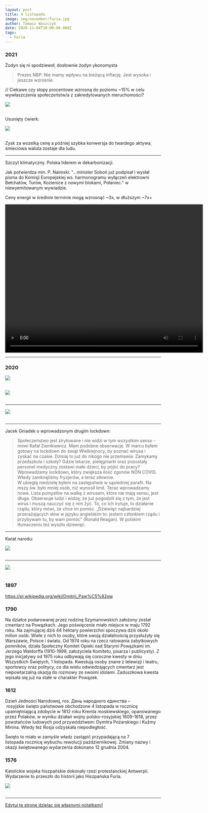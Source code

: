```yaml
---
layout: post
title: 4 listopada
image: img/november/furia.jpg
author: Tomasz Waszczyk
date: 2020-11-04T10:00:00.000Z
tags:
  - Furia
---
```


### 2021

Żodyn się ni spodziewoł, dosłownie żodyn ykonomysta

> Prezes NBP: Nie mamy wpływu na bieżącą inflację. Jest wysoka i jeszcze wzrośnie.

// Ciekawe czy stopy procentowe wzrosną do poziomu ~15% w celu wywłaszczenia społeczeństw/a z zakredytowanych nieruchomości?

<img src="./img/november/glapinskioinflacji.jpeg"><br><br>

Usunięty ćwierk:

<img src="./img/november/usunietytweet.jpg"><br><br>

Zysk za wszelką cenę a później szybka konwersja do twardego aktywa, śmieciowa waluta zostaje dla ludu.

---

Szczyt klimatyczny. Polska liderem w dekarbonizacji.

Jak potwierdza min. P. Naimski: "...minister Soboń już podpisał i wysłał pisma do Komisji Europejskiej ws. harmonogramu wyłączeń elektrowni Bełchatów, Turów, Kozienice z nowymi blokami, Połaniec." w niewyemitowanym wywiadzie.

Ceny energii w średnim terminie mogą wzrosnąć ~3x, w dłuższym ~7x+

<video width="640" height="480" controls>
<source src="./movies/november/polskielektrownie.mp4" type="video/mp4">
Your browser does not support the video tag.
</video>

---

### 2020

<img src="./img/november/trump.png"><br><br>

<img src="./img/november/twitter2020.jpeg"><br><br>

---

<img src="./img/november/ethereum20.jpeg"><br><br>

---

Jacek Gniadek o wprowadzonym drugim lockdown:

> Społeczeństwo jest zirytowane i nie widzi w tym wszystkim sensu - mówi Rafał Ziemkiewicz. Mam podobne obserwacje. W marcu byłem gotowy na lockdown do świąt Wielkiejnocy, by poznać wirusa i zyskać na czasie. Dzisiaj to już do nikogo nie przemawia.
> Zamykamy przedszkola i szkoły? Gdzie lekarze, pielęgniarki oraz pozostały personel medyczny zostawi małe dzieci, by pójść do pracy? Wprowadzamy lockdown, który zwiększa ilość zgonów NON COVID.
> Wtedy zamknęliśmy fryzjerów, a teraz siłownie.  
> W ubiegłą niedzielę byłem na zastępstwie w sąsiedniej parafii. Na mszy św. było mniej osób, niż wynosił limit. Teraz wprowadzamy nowe.
> Lista pomysłów na walkę z wirusem, które nie mają sensu, jest długa. Obserwuje ludzi i widzę, że już pogodzili się z tym, że jest wirus i muszą nauczyć się z nim żyć. To, co ich irytuje, to działanie rządu, który mówi, że chce im pomóc. „Dziewięć najbardziej przerażających słów w języku angielskim to: jestem członkiem rządu i przybywam tu, by wam pomóc" (Ronald Reagan). W polskim tłumaczeniu też wyszło dziewięć.

---

Kwiat narodu:

<img src="./img/november/kwiatnarodu.png"><br><br>

---

<img src="./img/november/countdown.png"><br><br>

### 1897

https://pl.wikipedia.org/wiki/Dmitrij_Paw%C5%82ow

### 1790

Na działce podarowanej przez rodzinę Szymanowskich założony został cmentarz na Powązkach. Jego poświęcenie miało miejsce w maju 1792 roku.
Na zajmującej dziś 44 hektary powierzchni spoczywa dziś około milion osób. Wiele z nich to osoby, które swoją działalnością przysłużyły się Warszawie, Polsce i światu.
Od 1974 roku na rzecz ratowania zabytkowych
pomników, działa Społeczny Komitet Opieki nad Starymi Powązkami im. Jerzego Waldorffa (1910-1999, założyciela Komitetu, pisarza i publicysty). Z jego inicjatywy od 1975 roku odbywają się coroczne kwesty w dniu Wszystkich Świętych, 1 listopada. Kwestują osoby znane z telewizji i teatru, sportowcy oraz politycy, co dla wielu odwiedzających cmentarz jest niepowtarzalną okazją do rozmowy ze swoimi idolami. Zaduszkowa kwesta wpisała się już na stałe w charakter Powązek.

### 1612

Dzień Jedności Narodowej, ros. День народного единства – rosyjskie święto państwowe obchodzone 4 listopada w rocznicę upamiętniającą zdobycie w 1612 roku Kremla moskiewskiego, opanowanego przez Polaków, w wyniku działań wojny polsko-rosyjskiej 1609-1618, przez powstańców ludowych pod przywództwem: Dymitra Pożarskiego i Kuźmy Minina. Wtedy też Rosja odzyskała niepodległość.

Święto to miało w zamyśle władz zastąpić przypadającą na 7 listopada rocznicę wybuchu rewolucji październikowej. Zmiany nazwy i okazji świętowanego wydarzenia dokonano 12 grudnia 2004.

### 1576

Katolickie wojska hiszpańskie dokonały rzezi protestanckiej Antwerpii. Wydarzenie to przeszło do historii jako Hiszpańska Furia.

<img src="./img/november/furia.jpg"/><br><br>

---

<a href="https://github.com/TomaszWaszczyk/historia.waszczyk.com/edit/master/src/content/november-4.md" target="_blank">Edytuj tę stronę dzieląc się własnymi notatkami!</a>
